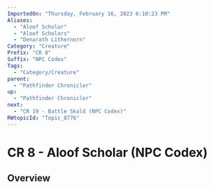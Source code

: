 ```yaml
---
ImportedOn: "Thursday, February 16, 2023 6:10:23 PM"
Aliases:
  - "Aloof Scholar"
  - "Aloof Scholars"
  - "Denarath Lithernorn"
Category: "Creature"
Prefix: "CR 8"
Suffix: "NPC Codex"
Tags:
  - "Category/Creature"
parent:
  - "Pathfinder Chronicler"
up:
  - "Pathfinder Chronicler"
next:
  - "CR 19 - Battle Skald (NPC Codex)"
RWtopicId: "Topic_8776"
---
```

# CR 8 - Aloof Scholar (NPC Codex)
## Overview
